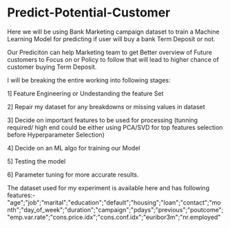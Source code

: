 # Predict-Potential-Customer
Here we will be using Bank Marketing campaign dataset to train a Machine Learning Model for predicting if user will buy a bank Term Deposit or not.

Our Prediciton can help Marketing team to get Better overview of Future customers to Focus on or Policy to follow that will lead to higher  chance of customer buying Term Deposit.

I will be breaking the entire working into following stages:

1] Feature Engineering or Undestanding the feature Set

2] Repair my dataset for any breakdowns or missing values in dataset

3] Decide on important features to be used for processing (tunning required/ high end could be either using PCA/SVD for top features selection before Hyperparameter Selection)

4] Decide on an ML algo for training our Model

5] Testing the model

6] Parameter tuning for more accurate results.


The dataset used for my experiment is available here and has following features:-
"age";"job";"marital";"education";"default";"housing";"loan";"contact";"month";"day_of_week";"duration";"campaign";"pdays";"previous";"poutcome";"emp.var.rate";"cons.price.idx";"cons.conf.idx";"euribor3m";"nr.employed"

